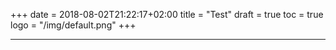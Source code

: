 +++
date = 2018-08-02T21:22:17+02:00
title = "Test"
draft = true
toc = true
logo = "/img/default.png"
+++

---

